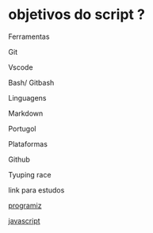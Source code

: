 
# objetivos do script ?

Ferramentas

Git 



Vscode 

Bash/ Gitbash

Linguagens 

Markdown 

Portugol

Plataformas

Github

Tyuping race

<!-- dilling -->


link para estudos

 [programiz](https://www.programiz.com/javascript/online-compiler/)
 
 [javascript](https://www.freecodecamp.org/portuguese/learn/javascript-algorithms-and-data-structures/basic-javascript/declare-string-variables)
